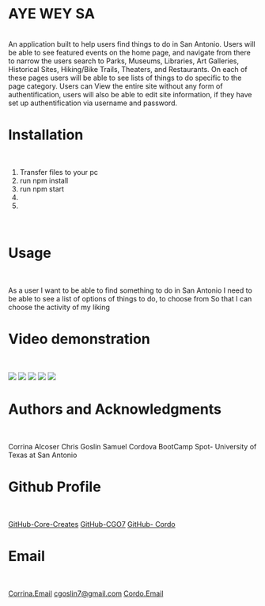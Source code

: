 # AYE WEY SA
<br>
An application built to help users find things to do in San Antonio. Users will be able to see featured events on the home page, and navigate from there to narrow the users search to Parks, Museums, Libraries, Art Galleries, Historical Sites, Hiking/Bike Trails, Theaters, and Restaurants.  On each of these pages users will be able to see lists of things to do specific to the page category.  Users can View the entire site without any form of authentification, users will also be able to edit site information, if they have set up authentification via username and password.
<br>

# Installation
<br>

1. Transfer files to your pc
2. run npm install
3. run npm start
4. 
5.  
<br>

# Usage
<br>

As a user I want to be able to find something to do in San Antonio
I need to be able to see a list of options of things to do, to choose from
So that I can choose the activity of my liking

# Video demonstration
<br>

 ![](http://imgur.com(insert).gif)
 ![](http://imgur.com(insert).gif)
 ![](http://imgur.com(insert).gif)
 ![](http://imgur.com(insert).gif)
 ![](http://imgur.com(insert).gif)


# Authors and Acknowledgments
<br>

Corrina Alcoser
Chris Goslin
Samuel Cordova
BootCamp Spot- University of Texas at San Antonio
 
# Github Profile
<br>

[GitHub-Core-Creates](https://github.com/core-creates)
[GitHub-CGO7](https://github.com/CGO7)
[GitHub- Cordo]()

# Email
<br>

[Corrina.Email]()
[cgoslin7@gmail.com](mailto:cgoslin7@gmail.com)
[Cordo.Email]()

